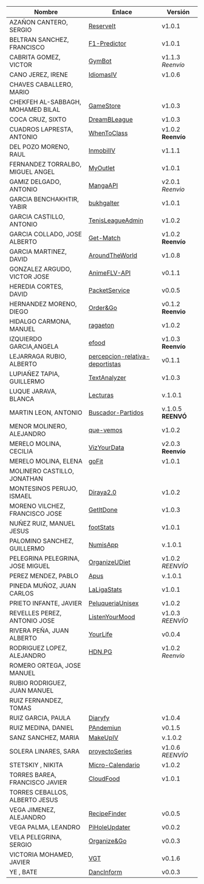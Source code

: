 | Nombre | Enlace | Versión |
|--------|--------|---------|
| AZAÑON CANTERO, SERGIO| [ReserveIt](https://github.com/sergiocantero8/ReserveIt-API) | v1.0.1 |
| BELTRAN SANCHEZ, FRANCISCO| [F1-Predictor](https://github.com/currobeltran/F1-Predictor) | v1.0.1 |
| CABRITA GOMEZ, VICTOR| [GymBot](https://github.com/Torchu/GymBot) | v1.1.3 *Reenvío* |
| CANO JEREZ, IRENE|[IdiomasIV](https://github.com/irenecj/ProyectoIdiomasIV) | v1.0.6 |
| CHAVES CABALLERO, MARIO| | |
| CHEKFEH AL-SABBAGH, MOHAMED BILAL| [GameStore](https://github.com/BilalKxK99/GameStore) | v1.0.3 |
| COCA CRUZ, SIXTO|[DreamBLeague](https://github.com/SixtoCoca/DreamBLeague) | v1.0.3 |
| CUADROS LAPRESTA, ANTONIO| [WhenToClass](https://github.com/antoniocuadros/WhenToClass) | v1.0.2 **Reenvío** |
| DEL POZO MORENO, RAUL|[InmobilIV](https://github.com/rauldpm/InmobilIV)| v1.1.1 |
| FERNANDEZ TORRALBO, MIGUEL ANGEL| [MyOutlet](https://github.com/miguelfdez99/MyOutlet) | v1.0.1 |
| GAMIZ DELGADO, ANTONIO | [MangaAPI](https://github.com/antoniogamiz/manga-api) | v2.0.1 *Reenvio* |
| GARCIA BENCHAKHTIR, YABIR| [bukhgalter](https://github.com/yabirgb/bukhgalter) | v1.0.1 |
| GARCIA CASTILLO, ANTONIO| [TenisLeagueAdmin](https://github.com/antOnioOnio/antOnioOnio-TenisLeagueAdmin-) | v1.0.2 |
| GARCIA COLLADO, JOSE ALBERTO| [Get-Match](https://github.com/joseegc10/get-match) | v1.0.2 **Reenvío** |
| GARCIA MARTINEZ, DAVID| [AroundTheWorld](https://github.com/Davidspace/AroundTheWorld) | v1.0.8 |
| GONZALEZ ARGUDO, VICTOR JOSE| [AnimeFLV-API](https://github.com/ByteVictor/AnimeFLV-API) | v0.1.1 |
| HEREDIA CORTES, DAVID| [PacketService](https://github.com/XDavid1999/PacketService) | v0.0.5 |
| HERNANDEZ MORENO, DIEGO| [Order&Go](https://github.com/LCinder/Order-Go)|v0.1.2 **Reenvio**|
| HIDALGO CARMONA, MANUEL| [ragaeton](https://github.com/venrra/ragaeton) | v1.0.2 |
| IZQUIERDO GARCIA,ANGELA|[efood](https://github.com/angelaig-ugr/efood)|v1.0.3  **Reenvío**|
| LEJARRAGA RUBIO, ALBERTO| [percepcion-relativa-deportistas](https://github.com/AlbertoLejarraga/percepcion-relativa-deportistas)| v0.1.1 |
| LUPIAÑEZ TAPIA, GUILLERMO | [TextAnalyzer](https://github.com/guillelpnz/TextAnalyzer)| v1.0.3 |
| LUQUE JARAVA, BLANCA| [Lecturas](https://github.com/blancaazz/Lecturas) | v.1.0.1 |
| MARTIN LEON, ANTONIO| [Buscador-Partidos](https://github.com/antonioml97/BuscadorPartidos) | v.1.0.5 **REENVÓ**| 
| MENOR MOLINERO, ALEJANDRO| [que-vemos](https://github.com/AlexMenor/que-vemos) | v1.0.2 |
| MERELO MOLINA, CECILIA| [VizYourData](https://github.com/cecimerelo/VizYourData) | v2.0.3 **Reenvío**|
| MERELO MOLINA, ELENA| [goFit](https://github.com/ElenaMerelo/goFit)| v1.0.1 |
| MOLINERO CASTILLO, JONATHAN| | |
| MONTESINOS PERUJO, ISMAEL| [Diraya2.0](https://github.com/ismaelmontesinos/RegistroDiraya) | v1.0.2 |
| MORENO VILCHEZ, FRANCISCO JOSE| [GetItDone](https://github.com/morevi/GetItDone) | v1.0.3 |
| NUÑEZ RUIZ, MANUEL JESUS| [footStats](https://github.com/ManuelJNunez/footStats) | v1.0.1 |
| PALOMINO SANCHEZ, GUILLERMO| [NumisApp](https://github.com/Riikari/NumisApp) | v.1.0.1 |
| PELEGRINA PELEGRINA, JOSE MIGUEL| [OrganizeUDiet](https://github.com/josemip98/OrganizeUDiet) | v1.0.2 *REENVÍO* |
| PEREZ MENDEZ, PABLO| [Apus](https://github.com/Megatorpon/Apus) | v.1.0.1 |
| PINEDA MUÑOZ, JUAN CARLOS| [LaLigaStats](https://github.com/juancpineda97/LaLigaStats) | v1.0.1 |
| PRIETO INFANTE, JAVIER| [PeluqueriaUnisex](https://github.com/JaviPrieto/PeluqueriaUnisex) | v1.0.2 |
| REVELLES PEREZ, ANTONIO JOSE| [ListenYourMood](https://github.com/AntonioRev/ListenYourMood) | v1.0.3 *REENVÍO* |
| RIVERA PEÑA, JUAN ALBERTO| [YourLife](https://github.com/juanalberto58/AppIV)| v0.0.4 |
| RODRIGUEZ LOPEZ, ALEJANDRO|[HDN.PG](https://github.com/alexrodriguezlop/HDN.PG)  | v1.0.2 *Reenvío*|
| ROMERO ORTEGA, JOSE MANUEL| | |
| RUBIO RODRIGUEZ, JUAN MANUEL| | |
| RUIZ FERNANDEZ, TOMAS| | |
| RUIZ GARCIA, PAULA| [Diaryfy](https://github.com/aluruiz/IV-Diaryfy) | v1.0.4 |
| RUIZ MEDINA, DANIEL| [PAndemiun](https://github.com/DanielRuizMed/PAndemium) | v0.1.5 |
| SANZ SANCHEZ, MARIA|[MakeUpIV](https://github.com/mariasanzs/makeupIV) |v.1.0.2 |
| SOLERA LINARES, SARA| [proyectoSeries](https://github.com/sarasolera/proyectoSeries) | v1.0.6 *REENVÍO* |
| STETSKIY , NIKITA| [Micro-Calendario](https://github.com/nikitastetskiy/micro-calendario) | v1.0.2 |
| TORRES BAREA, FRANCISCO JAVIER|[CloudFood](https://github.com/FranToBa/CloudFood) | v1.0.1 |
| TORRES CEBALLOS, ALBERTO JESUS| | |
| VEGA JIMENEZ, ALEJANDRO| [RecipeFinder](https://github.com/aleveji/RecipeFinder) | v0.0.5 |
| VEGA PALMA, LEANDRO| [PiHoleUpdater](https://github.com/LeandroVP/PiHoleUpdater) | v0.0.2 |
| VELA PELEGRINA, SERGIO| [Organize&Go](https://github.com/sergiovp/IV-OrganizeAndGo) | v0.0.3 |
| VICTORIA MOHAMED, JAVIER| [VGT](https://github.com/javizzyv/VideoGameTracker) | v0.1.6 |
| YE , BATE|[DancInform](https://github.com/WolfYe98/Proyecto_IV_Bate) |v0.0.3 |
